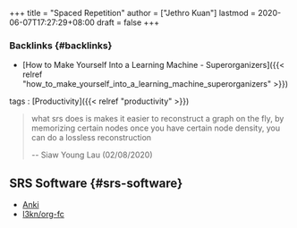 +++
title = "Spaced Repetition"
author = ["Jethro Kuan"]
lastmod = 2020-06-07T17:27:29+08:00
draft = false
+++

### Backlinks {#backlinks}

- [How to Make Yourself Into a Learning Machine - Superorganizers]({{< relref "how_to_make_yourself_into_a_learning_machine_superorganizers" >}})

tags
: [Productivity]({{< relref "productivity" >}})

> what srs does is makes it easier to reconstruct a graph on the fly, by
> memorizing certain nodes once you have certain node density, you can
> do a lossless reconstruction
>
> -- Siaw Young Lau (02/08/2020)

## SRS Software {#srs-software}

- [Anki](https://apps.ankiweb.net/)
- [l3kn/org-fc](https://github.com/l3kn/org-fc/)
